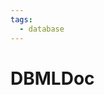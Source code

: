 ```yaml
---
tags:
  - database
---
```


# DBMLDoc

<include repo_url="https://github.com/foliant-docs/foliantcontrib.dbmldoc.git" path="README.md" sethead="2" nohead="true"></include>
